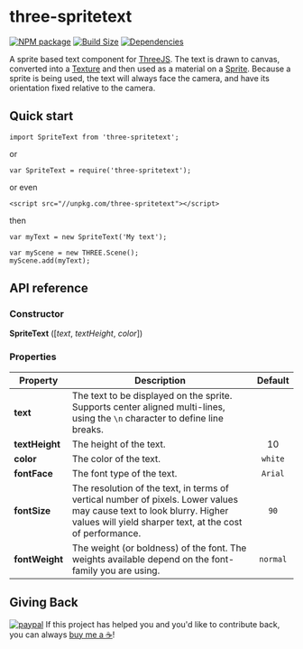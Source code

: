three-spritetext
==============

[![NPM package][npm-img]][npm-url]
[![Build Size][build-size-img]][build-size-url]
[![Dependencies][dependencies-img]][dependencies-url]

A sprite based text component for [ThreeJS](https://threejs.org/). The text is drawn to canvas, converted into a [Texture](https://threejs.org/docs/#api/textures/Texture) and then used as a material on a [Sprite](https://threejs.org/docs/#api/objects/Sprite).
Because a sprite is being used, the text will always face the camera, and have its orientation fixed relative to the camera.

## Quick start

```
import SpriteText from 'three-spritetext';
```
or
```
var SpriteText = require('three-spritetext');
```
or even
```
<script src="//unpkg.com/three-spritetext"></script>
```
then
```
var myText = new SpriteText('My text');

var myScene = new THREE.Scene();
myScene.add(myText);
```

## API reference

### Constructor

<b>SpriteText</b> ([<i>text</i>, <i>textHeight</i>, <i>color</i>])

### Properties

| Property | Description | Default |
| --- | --- | :--: |
| <b>text</b> | The text to be displayed on the sprite. Supports center aligned multi-lines, using the `\n` character to define line breaks. ||
| <b>textHeight</b> | The height of the text. | 10 |
| <b>color</b> | The color of the text. | `white` |
| <b>fontFace</b> | The font type of the text. | `Arial` |
| <b>fontSize</b> | The resolution of the text, in terms of vertical number of pixels. Lower values may cause text to look blurry. Higher values will yield sharper text, at the cost of performance. | `90` |
| <b>fontWeight</b> | The weight (or boldness) of the font. The weights available depend on the font-family you are using. | `normal` |

## Giving Back

[![paypal](https://www.paypalobjects.com/en_US/i/btn/btn_donate_SM.gif)](https://www.paypal.com/cgi-bin/webscr?cmd=_donations&business=L398E7PKP47E8&currency_code=USD&source=url) If this project has helped you and you'd like to contribute back, you can always [buy me a ☕](https://www.paypal.com/cgi-bin/webscr?cmd=_donations&business=L398E7PKP47E8&currency_code=USD&source=url)!


[npm-img]: https://img.shields.io/npm/v/three-spritetext.svg
[npm-url]: https://npmjs.org/package/three-spritetext
[build-size-img]: https://img.shields.io/bundlephobia/minzip/three-spritetext.svg
[build-size-url]: https://bundlephobia.com/result?p=three-spritetext
[dependencies-img]: https://img.shields.io/david/vasturiano/three-spritetext.svg
[dependencies-url]: https://david-dm.org/vasturiano/three-spritetext
